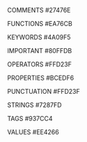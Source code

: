 COMMENTS
#27476E

FUNCTIONS
#EA76CB

KEYWORDS
#4A09F5

IMPORTANT
#80FFDB

OPERATORS
#FFD23F

PROPERTIES
#BCEDF6

PUNCTUATION
#FFD23F

STRINGS
#7287FD

TAGS
#937CC4

VALUES
#EE4266
